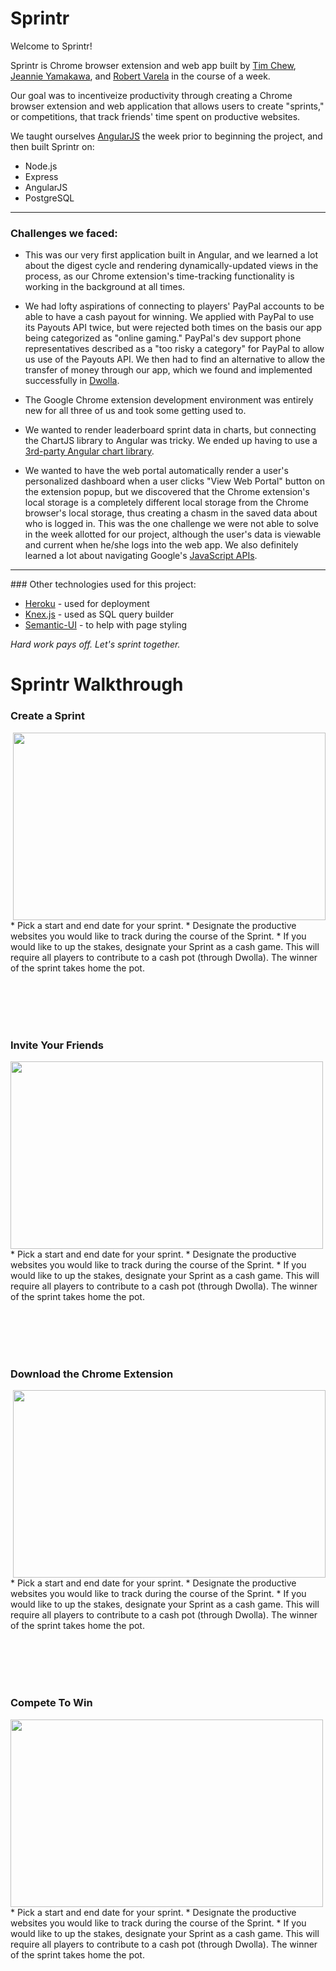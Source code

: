 # Sprintr

Welcome to Sprintr!

Sprintr is Chrome browser extension and web app built by [Tim Chew](http://www.github.com/timothyrchew),  [Jeannie Yamakawa](http://www.github.com/JeannieYamakawa), and [Robert Varela](http://www.github.com/rvarela11) in the course of a week. 

Our goal was to incentiveize productivity through creating a Chrome browser extension and web application that allows users to create "sprints," or competitions, that track friends' time spent on productive websites. 

We taught ourselves [AngularJS](https://angularjs.org/) the week prior to beginning the project, and then built Sprintr on:
* Node.js
* Express
* AngularJS
* PostgreSQL
<hr>

### Challenges we faced:


* This was our very first application built in Angular, and we learned a lot about the digest cycle and rendering dynamically-updated views in the process, as our Chrome extension's time-tracking functionality is working in the background at all times.

* We had lofty aspirations of connecting to players' PayPal accounts to be able to have a cash payout for winning. We applied with PayPal to use its Payouts API twice, but were rejected both times on the basis our app being categorized as "online gaming." PayPal's dev support phone representatives described as a "too risky a category" for PayPal to allow us use of the Payouts API. We then had to find an alternative to allow the transfer of money through our app, which we found and implemented successfully in [Dwolla](https://developers.dwolla.com/).

* The Google Chrome extension development environment was entirely new for all three of us and took some getting used to.

* We wanted to render leaderboard sprint data in charts, but connecting the ChartJS library to Angular was tricky. We ended up having to use a [3rd-party Angular chart library](https://jtblin.github.io/angular-chart.js/).

* We wanted to have the web portal automatically render a user's personalized dashboard when a user clicks "View Web Portal" button on the extension popup, but we discovered that the Chrome extension's local storage is a completely different local storage from the Chrome browser's local storage, thus creating a chasm in the saved data about who is logged in. This was the one challenge we were not able to solve in the week allotted for our project, although the user's data is viewable and current when he/she logs into the web app. We also definitely learned a lot about navigating Google's [JavaScript APIs](https://developer.chrome.com/extensions/api_index).
<hr>
### Other technologies used for this project:


* [Heroku](http://www.heroku.com) - used for deployment
* [Knex.js](http://knexjs.org/) - used as SQL query builder 
* [Semantic-UI](http://semantic-ui.com/) - to help with page styling


*Hard work pays off. Let's sprint together.*

# Sprintr Walkthrough

###  Create a Sprint 
<img align="right"  height="300" width="500" src="https://i.gyazo.com/666d37af0d208915f33386ee47e80fb5.png">
* Pick a start and end date for your sprint. 
* Designate the productive websites you would like to track during the course of the Sprint. 
* If you would like to up the stakes, designate your Sprint as a cash game. This will require all players to contribute to a cash pot (through Dwolla). The winner of the sprint takes home the pot.

<br><br><br><br>

###  Invite Your Friends
<img align="left"  height="300" width="500" src="https://i.gyazo.com/666d37af0d208915f33386ee47e80fb5.png">
* Pick a start and end date for your sprint. 
* Designate the productive websites you would like to track during the course of the Sprint. 
* If you would like to up the stakes, designate your Sprint as a cash game. This will require all players to contribute to a cash pot (through Dwolla). The winner of the sprint takes home the pot.

<br><br><br><br>

###  Download the Chrome Extension
<img align="right"  height="300" width="500" src="https://i.gyazo.com/666d37af0d208915f33386ee47e80fb5.png">
* Pick a start and end date for your sprint. 
* Designate the productive websites you would like to track during the course of the Sprint. 
* If you would like to up the stakes, designate your Sprint as a cash game. This will require all players to contribute to a cash pot (through Dwolla). The winner of the sprint takes home the pot.

<br><br><br><br>

###  Compete To Win
<img align="left"  height="300" width="500" src="https://i.gyazo.com/666d37af0d208915f33386ee47e80fb5.png">
* Pick a start and end date for your sprint. 
* Designate the productive websites you would like to track during the course of the Sprint. 
* If you would like to up the stakes, designate your Sprint as a cash game. This will require all players to contribute to a cash pot (through Dwolla). The winner of the sprint takes home the pot.



